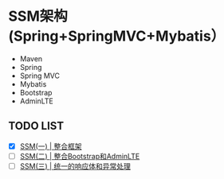 # SSM架构(Spring+SpringMVC+Mybatis）

* Maven
* Spring
* Spring MVC
* Mybatis
* Bootstrap
* AdminLTE



## TODO LIST

* [x] [SSM(一) | 整合框架](https://github.com/zhaodongxx/ssm/blob/master/doc/1.%20%E6%95%B4%E5%90%88%E6%A1%86%E6%9E%B6.md)
* [ ] [SSM(二) | 整合Bootstrap和AdminLTE]()
* [ ] [SSM(三) | 统一的响应体和异常处理]()